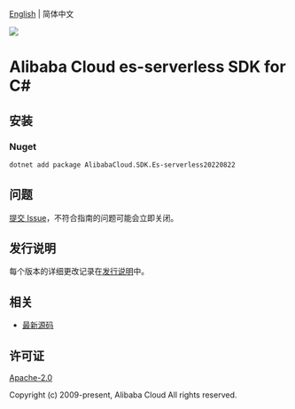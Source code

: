 [English](README.md) | 简体中文

![](https://aliyunsdk-pages.alicdn.com/icons/AlibabaCloud.svg)

# Alibaba Cloud es-serverless SDK for C#

## 安装

### Nuget

```bash
dotnet add package AlibabaCloud.SDK.Es-serverless20220822
```

## 问题

[提交 Issue](https://github.com/aliyun/alibabacloud-csharp-sdk/issues/new)，不符合指南的问题可能会立即关闭。

## 发行说明

每个版本的详细更改记录在[发行说明](./ChangeLog.md)中。

## 相关

* [最新源码](https://github.com/aliyun/alibabacloud-csharp-sdk/)

## 许可证

[Apache-2.0](http://www.apache.org/licenses/LICENSE-2.0)

Copyright (c) 2009-present, Alibaba Cloud All rights reserved.
